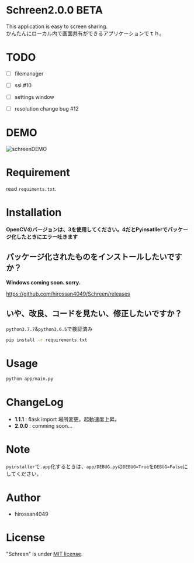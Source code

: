 # Schreen2.0.0 BETA
This application is easy to screen sharing.
<br>
かんたんにローカル内で画面共有ができるアプリケーションでｔｈ。

# TODO
- [ ] filemanager
- [ ] ssl #10
- [ ] settings window
- [ ] resolution change bug #12


# DEMO
![schreenDEMO](https://user-images.githubusercontent.com/50548952/77206946-8a8d9b00-6b3b-11ea-9e69-25570f4c82ff.gif)
# Requirement

read `requiments.txt`.

# Installation
**OpenCVのバージョンは、3を使用してください。4だとPyinsatllerでパッケージ化したときにエラー吐きます**
## パッケージ化されたものをインストールしたいですか？

**Windows coming soon. sorry.**

https://github.com/hirossan4049/Schreen/releases

## いや、改良、コードを見たい、修正したいですか？
  `python3.7.7`&`python3.6.5`で検証済み
```bash
pip install -r requirements.txt
```



# Usage

```bash
python app/main.py
```

# ChangeLog
- **1.1.1** : flask import 場所変更。起動速度上昇。
- **2.0.0** : comming soon...

# Note
`pyinstaller`で`.app`化するときは、`app/DEBUG.py`の`DEBUG=True`を`DEBUG=False`にしてください。


# Author
* hirossan4049

# License
"Schreen" is under [MIT license](https://en.wikipedia.org/wiki/MIT_License).

